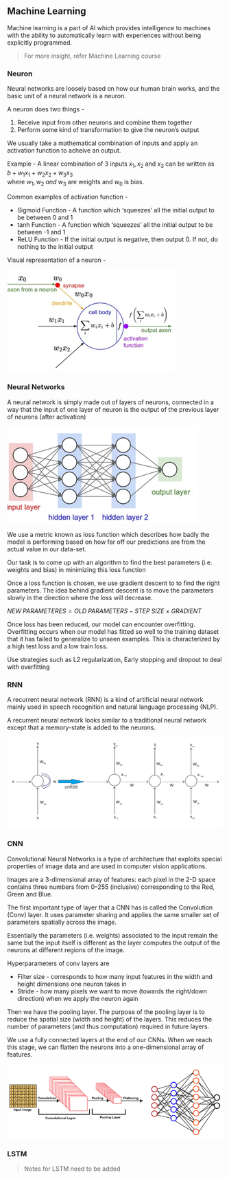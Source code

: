 ## Machine Learning

Machine learning is a part of AI which provides intelligence to machines with the ability to automatically learn with experiences without being explicitly programmed.

> For more insight, refer Machine Learning course


### Neuron
Neural networks are loosely based on how our human brain works, and the basic unit of a neural network is a neuron.

A neuron does two things -  
1. Receive input from other neurons and combine them together
2. Perform some kind of transformation to give the neuron’s output

We usually take a mathematical combination of inputs and apply an activation function to acheive an output.

Example - A linear combination of 3 inputs $x_1, x_2$ and $x_3$ can be written as  
$b + w_1x_1 + w_2x_2 + w_3x_3$  
where $w_1,w_2\;and\;w_3$ are weights and $w_0$ is bias.

Common examples of activation function -  
- Sigmoid Function - A function which ‘squeezes’ all the initial output to be between 0 and 1
- tanh Function - A function which ‘squeezes’ all the initial output to be between -1 and 1
- ReLU Function - If the initial output is negative, then output 0. If not, do nothing to the initial output

Visual representation of a neuron - 

![Neruon diagram](assets/neuron.png)

### Neural Networks

A neural network is simply made out of layers of neurons, connected in a way that the input of one layer of neuron is the output of the previous layer of neurons (after activation)

![Neural network visualization](assets/neural%20network.png)

We use a metric known as loss function which describes how badly the model is performing based on how far off our predictions are from the actual value in our data-set.

Our task is to come up with an algorithm to find the best parameters (i.e. weights and bias) in minimizing this loss function

Once a loss function is chosen, we use gradient descent to to find the right parameters. The idea behind gradient descent is to move the parameters slowly in the direction where the loss will decrease.

$NEW\;PARAMETERES = OLD\;PARAMETERS - STEP\;SIZE \times GRADIENT$

Once loss has been reduced, our model can encounter overfitting. Overfitting occurs when our model has fitted so well to the training dataset that it has failed to generalize to unseen examples. This is characterized by a high test loss and a low train loss. 

Use strategies such as L2 regularization, Early stopping and dropout to deal with overfitting

### RNN

A recurrent neural network (RNN) is a kind of artificial neural network mainly used in speech recognition and natural language processing (NLP).  

A recurrent neural network looks similar to a traditional neural network except that a memory-state is added to the neurons.

![RNN diagram](assets/rnn.png)

### CNN

Convolutional Neural Networks is a type of architecture that exploits special properties of image data and are used in computer vision applications.

Images are a 3-dimensional array of features: each pixel in the 2-D space contains three numbers from 0–255 (inclusive) corresponding to the Red, Green and Blue.

The first important type of layer that a CNN has is called the Convolution (Conv) layer. It uses parameter sharing and applies the same smaller set of parameters spatially across the image. 

Essentially the parameters (i.e. weights) associated to the input remain the same but the input itself is different as the layer computes the output of the neurons at different regions of the image.

Hyperparameters of conv layers are 
- Filter size - corresponds to how many input features in the width and height dimensions one neuron takes in
- Stride - how many pixels we want to move (towards the right/down direction) when we apply the neuron again

Then we have the pooling layer. The purpose of the pooling layer is to reduce the spatial size (width and height) of the layers. This reduces the number of parameters (and thus computation) required in future layers.

We use a fully connected layers at the end of our CNNs. When we reach this stage, we can flatten the neurons into a one-dimensional array of features.

![CNN diagram](assets/cnn.png)

### LSTM

> Notes for LSTM need to be added